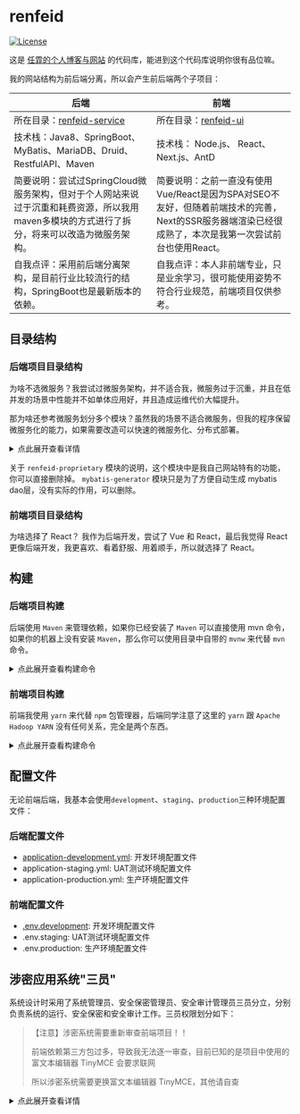 # renfeid

[![License](https://img.shields.io/github/license/renfei/renfeid)](https://github.com/renfei/renfeid/blob/master/LICENSE)

这是 [任霏的个人博客与网站](https://www.renfei.net) 的代码库，能进到这个代码库说明你很有品位嘛。

我的网站结构为前后端分离，所以会产生前后端两个子项目：

| 后端                                                                             | 前端                                                                                       |
|--------------------------------------------------------------------------------|------------------------------------------------------------------------------------------|
| 所在目录：[renfeid-service](./renfeid-service)                                      | 所在目录：[renfeid-ui](./renfeid-ui)                                                          |
| 技术栈：Java8、SpringBoot、MyBatis、MariaDB、Druid、RestfulAPI、Maven                    | 技术栈： Node.js、 React、 Next.js、AntD                                                        |
| 简要说明：尝试过SpringCloud微服务架构，但对于个人网站来说过于沉重和耗费资源，所以我用maven多模块的方式进行了拆分，将来可以改造为微服务架构。 | 简要说明：之前一直没有使用Vue/React是因为SPA对SEO不友好，但随着前端技术的完善，Next的SSR服务器端渲染已经很成熟了，本次是我第一次尝试前台也使用React。 |
| 自我点评：采用前后端分离架构，是目前行业比较流行的结构，SpringBoot也是最新版本的依赖。                               | 自我点评：本人非前端专业，只是业余学习，很可能使用姿势不符合行业规范，前端项目仅供参考。                                             |

## 目录结构

### 后端项目目录结构

为啥不选微服务？我尝试过微服务架构，并不适合我，微服务过于沉重，并且在低并发的场景中性能并不如单体应用好，并且造成运维代价大幅提升。

那为啥还参考微服务划分多个模块？虽然我的场景不适合微服务，但我的程序保留微服务化的能力，如果需要改造可以快速的微服务化、分布式部署。

<details>
<summary>点此展开查看详情</summary>

| 工程名                                       | 描述                      |
|-------------------------------------------|-------------------------|
| + renfeid-bpm                             | 流程引擎服务（待开发）             |
| + renfeid-cms                             | 内容管理服务（CMS）             |
| &nbsp;&nbsp; - renfeid-cms-api            | 内容管理服务接口                |
| &nbsp;&nbsp; - renfeid-cms-service        | 内容管理服务实现                |
| + renfeid-common                          | 通用模块                    |
| &nbsp;&nbsp; - renfeid-common-api         | 全局通用的接口与对象              |
| &nbsp;&nbsp; - renfeid-common-bom         | 全局统一制品清单                |
| &nbsp;&nbsp; - renfeid-common-core        | 核心服务                    |
| &nbsp;&nbsp; - renfeid-common-leaf        | 分布式发号器雪花算法（美团实现）        |
| &nbsp;&nbsp; - renfeid-common-search      | 搜索引擎服务（ElasticSearch实现） |
| + renfeid-proprietary                     | 任霏博客私有功能（闭源）            |
| &nbsp;&nbsp; - renfeid-proprietary-discuz | 与Discuz的集成              |
| &nbsp;&nbsp; - 其他（工具箱、微博、相册等）             | 闭源管理                    |
| + renfeid-server                          | 服务入口（类似微服务的网关）          |
| + renfeid-uaa                             | 用户认证与鉴权                 |
| &nbsp;&nbsp; - renfeid-uaa-api            | UAA暴露的接口                |
| &nbsp;&nbsp; - renfeid-uaa-service        | UAA服务实现                 |
| + mybatis-generator                       | mybatis dao层生成          |

</details>

关于 ```renfeid-proprietary``` 模块的说明，这个模块中是我自己网站特有的功能，你可以直接删除掉。 ```mybatis-generator``` 模块只是为了方便自动生成 mybatis
dao层，没有实际的作用，可以删除。

### 前端项目目录结构

为啥选择了 React？ 我作为后端开发，尝试了 Vue 和 React，最后我觉得 React 更像后端开发，我更喜欢、看着舒服、用着顺手，所以就选择了 React。

## 构建

### 后端项目构建

后端使用 ```Maven``` 来管理依赖，如果你已经安装了 ```Maven``` 可以直接使用 mvn 命令，如果你的机器上没有安装  ```Maven```，那么你可以使用目录中自带的 ```mvnw```
来代替 ```mvn``` 命令。

<details>
<summary>点此展开查看构建命令</summary>

首先，进入后端端项目的 ```renfeidboot``` 目录里执行下面的命令：

```bash
# 清除缓存
mvn clean

# 编译项目
mvn compile

# 执行单元测试
mvn test

# 项目打包
mvn package
```

</details>

### 前端项目构建

前端我使用 ```yarn``` 来代替 ```npm``` 包管理器，后端同学注意了这里的 ```yarn``` 跟 ```Apache Hadoop YARN``` 没有任何关系，完全是两个东西。

<details>
<summary>点此展开查看构建命令</summary>

首先，进入前端项目的 ```renfeidvue``` 目录里执行下面的命令：

```bash
# install dependencies
$ npm install

# serve with hot reload at localhost:3000
$ npm run dev

# build for production and launch server
$ npm run build
$ npm run start
```

</details>

## 配置文件

无论前端后端，我基本会使用`development`、`staging`、`production`三种环境配置文件：

### 后端配置文件

* [application-development.yml](renfeid-service/renfeid-server/src/main/resources/application-development.yml): 开发环境配置文件
* application-staging.yml: UAT测试环境配置文件
* application-production.yml: 生产环境配置文件

### 前端配置文件

* [.env.development](renfeid-ui/.env.development): 开发环境配置文件
* .env.staging: UAT测试环境配置文件
* .env.production: 生产环境配置文件

## 涉密应用系统"三员"

系统设计时采用了系统管理员、安全保密管理员、安全审计管理员三员分立，分别负责系统的运行、安全保密和安全审计工作。三员权限划分如下：

> 【注意】涉密系统需要重新审查前端项目！！
>
> 前端依赖第三方包过多，导致我无法逐一审查，目前已知的是项目中使用的富文本编辑器 TinyMCE 会要求联网
>
> 所以涉密系统需要更换富文本编辑器 TinyMCE，其他请自查

<details>
<summary>点此展开查看详情</summary>

### 系统管理员

* 负责系统的日常运行维护工作
* 负责系统用户创建、用户删除

### 安全保密管理员

* 负责系统的日常安全保密管理工作
* 负责系统用户修改、用户密码重置、用户停启
* 负责系统用户的角色分配、角色的功能资源分配
* 负责管理与审查系统用户及安全审计管理员的操作日志

### 安全审计管理员

* 负责对系统管理员和安全保密管理员的日常操作行为进行审计跟踪分析和监督检查
* 审计管理员禁止访问管理平台安装的系统文件和直接访问数据库
* 禁止执行其它项目管理平台管理工作

</details>
